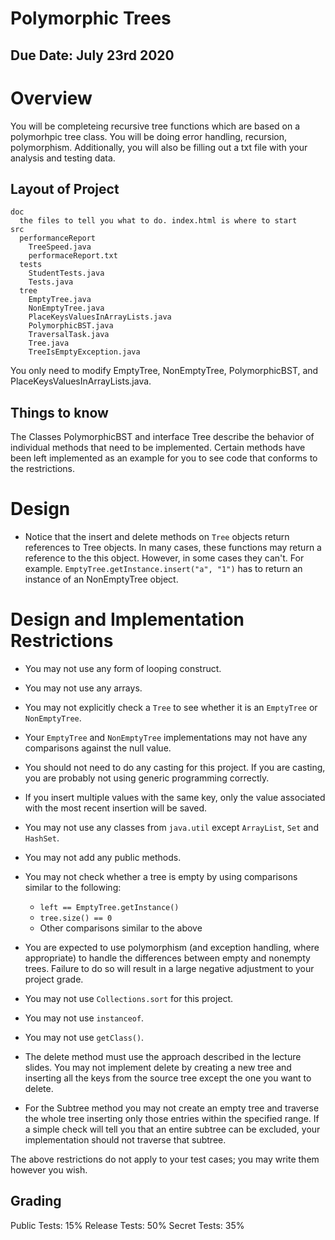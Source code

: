 # Polymorphic Trees

## Due Date: July 23rd 2020


# Overview

You will be completeing recursive tree functions which are based on a polymorhpic 
tree class. You will be doing error handling, recursion, polymorphism. 
Additionally, you will also be filling out a txt file with your analysis and 
testing data. 

## Layout of Project

```
doc
  the files to tell you what to do. index.html is where to start
src
  performanceReport
    TreeSpeed.java
    performaceReport.txt
  tests
    StudentTests.java
    Tests.java
  tree
    EmptyTree.java
    NonEmptyTree.java
    PlaceKeysValuesInArrayLists.java
    PolymorphicBST.java
    TraversalTask.java
    Tree.java
    TreeIsEmptyException.java
```

You only need to modify EmptyTree, NonEmptyTree, PolymorphicBST, and 
PlaceKeysValuesInArrayLists.java.

## Things to know
The Classes PolymorphicBST and interface Tree describe the behavior of individual methods that need to be implemented. Certain methods have been left implemented as an example for you to see code that conforms to the restrictions.


# Design

- Notice that the insert and delete methods on `Tree` objects return references to Tree objects. In many cases, these functions may return a reference to the this object. However, in some cases they can't. For example. `EmptyTree.getInstance.insert("a", "1")` has to return an instance of an NonEmptyTree object.

# Design and Implementation Restrictions

 -    You may not use any form of looping construct.
 -    You may not use any arrays.
 -   You may not explicitly check a `Tree` to see whether it is an `EmptyTree` or `NonEmptyTree`.
 -    Your `EmptyTree` and `NonEmptyTree` implementations may not have any comparisons against the null value.
 -   You should not need to do any casting for this project. If you are casting, you are probably not using generic programming correctly.
  -   If you insert multiple values with the same key, only the value associated with the most recent insertion will be saved.
  -   You may not use any classes from `java.util` except `ArrayList`, `Set` and `HashSet`.
  -   You may not add any public methods.
  -   You may not check whether a tree is empty by using comparisons similar to the following:
        - `left == EmptyTree.getInstance()`
        - `tree.size() == 0`
        - Other comparisons similar to the above

- You are expected to use polymorphism (and exception handling, where appropriate) to handle the differences between empty and nonempty trees. Failure to do so will result in a large negative adjustment to your project grade.
- You may not use `Collections.sort` for this project.
- You may not use `instanceof`.
- You may not use `getClass()`.
- The delete method must use the approach described in the lecture slides. You may not implement delete by creating a new tree and inserting all the keys from the source tree except the one you want to delete.
- For the Subtree method you may not create an empty tree and traverse the whole tree inserting only those entries within the specified range. If a simple check will tell you that an entire subtree can be excluded, your implementation should not traverse that subtree.

The above restrictions do not apply to your test cases; you may write them however you wish. 

## Grading

Public Tests: 15%
Release Tests: 50%
Secret Tests: 35%
